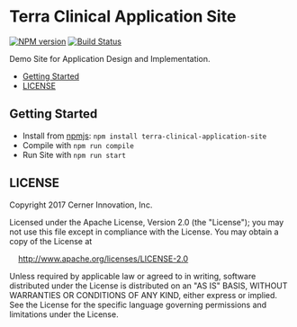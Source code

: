 # Terra Clinical Application Site


[![NPM version](http://img.shields.io/npm/v/terra-clinical-application-site.svg)](https://www.npmjs.org/package/terra-clinical-application-site)
[![Build Status](https://travis-ci.org/cerner/terra-ui.svg?branch=master)](https://travis-ci.org/cerner/terra-ui)

Demo Site for Application Design and Implementation.

- [Getting Started](#getting-started)
- [LICENSE](#license)

## Getting Started

- Install from [npmjs](https://www.npmjs.com): `npm install terra-clinical-application-site`
- Compile with `npm run compile`
- Run Site with `npm run start`

## LICENSE

Copyright 2017 Cerner Innovation, Inc.

Licensed under the Apache License, Version 2.0 (the "License"); you may not use this file except in compliance with the License. You may obtain a copy of the License at

&nbsp;&nbsp;&nbsp;&nbsp;http://www.apache.org/licenses/LICENSE-2.0

Unless required by applicable law or agreed to in writing, software distributed under the License is distributed on an "AS IS" BASIS, WITHOUT WARRANTIES OR CONDITIONS OF ANY KIND, either express or implied. See the License for the specific language governing permissions and limitations under the License.
